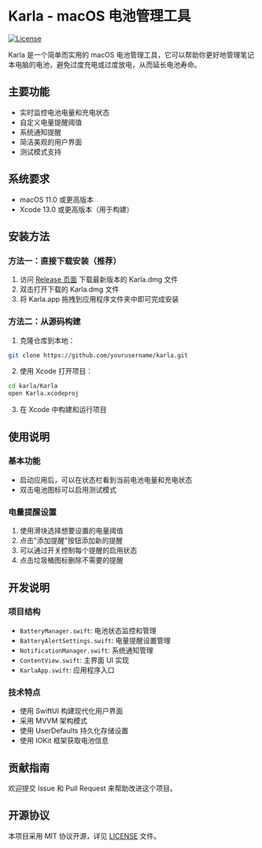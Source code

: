 # Karla - macOS 电池管理工具

[![License](https://img.shields.io/badge/license-MIT-blue.svg)](LICENSE)

Karla 是一个简单而实用的 macOS 电池管理工具，它可以帮助你更好地管理笔记本电脑的电池，避免过度充电或过度放电，从而延长电池寿命。

## 主要功能

- 实时监控电池电量和充电状态
- 自定义电量提醒阈值
- 系统通知提醒
- 简洁美观的用户界面
- 测试模式支持

## 系统要求

- macOS 11.0 或更高版本
- Xcode 13.0 或更高版本（用于构建）

## 安装方法

### 方法一：直接下载安装（推荐）

1. 访问 [Release 页面](https://github.com/yourusername/karla/releases) 下载最新版本的 Karla.dmg 文件
2. 双击打开下载的 Karla.dmg 文件
3. 将 Karla.app 拖拽到应用程序文件夹中即可完成安装

### 方法二：从源码构建

1. 克隆仓库到本地：
```bash
git clone https://github.com/yourusername/karla.git
```

2. 使用 Xcode 打开项目：
```bash
cd karla/Karla
open Karla.xcodeproj
```

3. 在 Xcode 中构建和运行项目

## 使用说明

### 基本功能
- 启动应用后，可以在状态栏看到当前电池电量和充电状态
- 双击电池图标可以启用测试模式

### 电量提醒设置
1. 使用滑块选择想要设置的电量阈值
2. 点击"添加提醒"按钮添加新的提醒
3. 可以通过开关控制每个提醒的启用状态
4. 点击垃圾桶图标删除不需要的提醒

## 开发说明

### 项目结构
- `BatteryManager.swift`: 电池状态监控和管理
- `BatteryAlertSettings.swift`: 电量提醒设置管理
- `NotificationManager.swift`: 系统通知管理
- `ContentView.swift`: 主界面 UI 实现
- `KarlaApp.swift`: 应用程序入口

### 技术特点
- 使用 SwiftUI 构建现代化用户界面
- 采用 MVVM 架构模式
- 使用 UserDefaults 持久化存储设置
- 使用 IOKit 框架获取电池信息

## 贡献指南

欢迎提交 Issue 和 Pull Request 来帮助改进这个项目。

## 开源协议

本项目采用 MIT 协议开源，详见 [LICENSE](LICENSE) 文件。